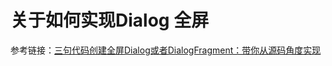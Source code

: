 # 关于如何实现Dialog 全屏

参考链接：[三句代码创建全屏Dialog或者DialogFragment：带你从源码角度实现](https://www.jianshu.com/p/3ecad4bfc55e)